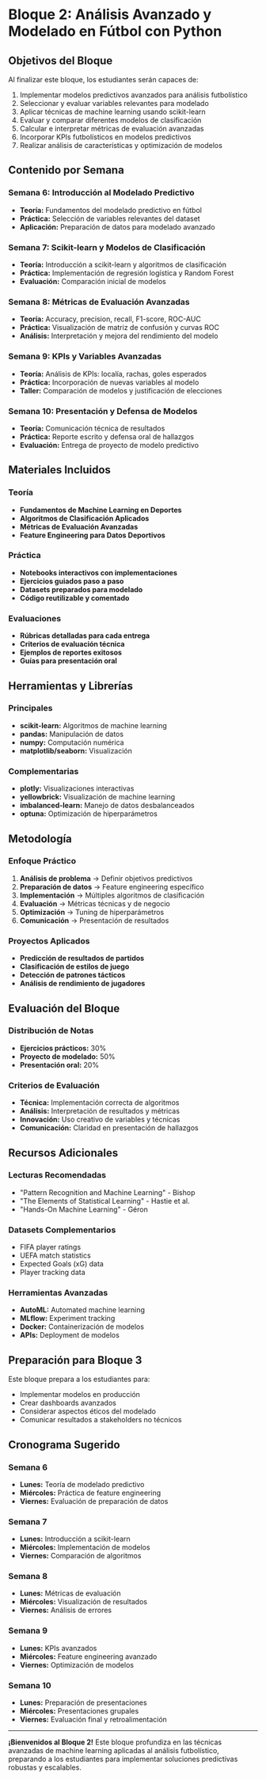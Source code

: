 # Bloque 2: Análisis Avanzado y Modelado en Fútbol con Python

## Objetivos del Bloque

Al finalizar este bloque, los estudiantes serán capaces de:

1. Implementar modelos predictivos avanzados para análisis futbolístico
2. Seleccionar y evaluar variables relevantes para modelado
3. Aplicar técnicas de machine learning usando scikit-learn
4. Evaluar y comparar diferentes modelos de clasificación
5. Calcular e interpretar métricas de evaluación avanzadas
6. Incorporar KPIs futbolísticos en modelos predictivos
7. Realizar análisis de características y optimización de modelos

## Contenido por Semana

### Semana 6: Introducción al Modelado Predictivo
- **Teoría:** Fundamentos del modelado predictivo en fútbol
- **Práctica:** Selección de variables relevantes del dataset
- **Aplicación:** Preparación de datos para modelado avanzado

### Semana 7: Scikit-learn y Modelos de Clasificación
- **Teoría:** Introducción a scikit-learn y algoritmos de clasificación
- **Práctica:** Implementación de regresión logística y Random Forest
- **Evaluación:** Comparación inicial de modelos

### Semana 8: Métricas de Evaluación Avanzadas
- **Teoría:** Accuracy, precision, recall, F1-score, ROC-AUC
- **Práctica:** Visualización de matriz de confusión y curvas ROC
- **Análisis:** Interpretación y mejora del rendimiento del modelo

### Semana 9: KPIs y Variables Avanzadas
- **Teoría:** Análisis de KPIs: localía, rachas, goles esperados
- **Práctica:** Incorporación de nuevas variables al modelo
- **Taller:** Comparación de modelos y justificación de elecciones

### Semana 10: Presentación y Defensa de Modelos
- **Teoría:** Comunicación técnica de resultados
- **Práctica:** Reporte escrito y defensa oral de hallazgos
- **Evaluación:** Entrega de proyecto de modelo predictivo

## Materiales Incluidos

### Teoría
- **Fundamentos de Machine Learning en Deportes**
- **Algoritmos de Clasificación Aplicados**
- **Métricas de Evaluación Avanzadas**
- **Feature Engineering para Datos Deportivos**

### Práctica
- **Notebooks interactivos con implementaciones**
- **Ejercicios guiados paso a paso**
- **Datasets preparados para modelado**
- **Código reutilizable y comentado**

### Evaluaciones
- **Rúbricas detalladas para cada entrega**
- **Criterios de evaluación técnica**
- **Ejemplos de reportes exitosos**
- **Guías para presentación oral**

## Herramientas y Librerías

### Principales
- **scikit-learn:** Algoritmos de machine learning
- **pandas:** Manipulación de datos
- **numpy:** Computación numérica
- **matplotlib/seaborn:** Visualización

### Complementarias
- **plotly:** Visualizaciones interactivas
- **yellowbrick:** Visualización de machine learning
- **imbalanced-learn:** Manejo de datos desbalanceados
- **optuna:** Optimización de hiperparámetros

## Metodología

### Enfoque Práctico
1. **Análisis de problema** → Definir objetivos predictivos
2. **Preparación de datos** → Feature engineering específico
3. **Implementación** → Múltiples algoritmos de clasificación
4. **Evaluación** → Métricas técnicas y de negocio
5. **Optimización** → Tuning de hiperparámetros
6. **Comunicación** → Presentación de resultados

### Proyectos Aplicados
- **Predicción de resultados de partidos**
- **Clasificación de estilos de juego**
- **Detección de patrones tácticos**
- **Análisis de rendimiento de jugadores**

## Evaluación del Bloque

### Distribución de Notas
- **Ejercicios prácticos:** 30%
- **Proyecto de modelado:** 50%
- **Presentación oral:** 20%

### Criterios de Evaluación
- **Técnica:** Implementación correcta de algoritmos
- **Análisis:** Interpretación de resultados y métricas
- **Innovación:** Uso creativo de variables y técnicas
- **Comunicación:** Claridad en presentación de hallazgos

## Recursos Adicionales

### Lecturas Recomendadas
- "Pattern Recognition and Machine Learning" - Bishop
- "The Elements of Statistical Learning" - Hastie et al.
- "Hands-On Machine Learning" - Géron

### Datasets Complementarios
- FIFA player ratings
- UEFA match statistics
- Expected Goals (xG) data
- Player tracking data

### Herramientas Avanzadas
- **AutoML:** Automated machine learning
- **MLflow:** Experiment tracking
- **Docker:** Containerización de modelos
- **APIs:** Deployment de modelos

## Preparación para Bloque 3

Este bloque prepara a los estudiantes para:
- Implementar modelos en producción
- Crear dashboards avanzados
- Considerar aspectos éticos del modelado
- Comunicar resultados a stakeholders no técnicos

## Cronograma Sugerido

### Semana 6
- **Lunes:** Teoría de modelado predictivo
- **Miércoles:** Práctica de feature engineering
- **Viernes:** Evaluación de preparación de datos

### Semana 7
- **Lunes:** Introducción a scikit-learn
- **Miércoles:** Implementación de modelos
- **Viernes:** Comparación de algoritmos

### Semana 8
- **Lunes:** Métricas de evaluación
- **Miércoles:** Visualización de resultados
- **Viernes:** Análisis de errores

### Semana 9
- **Lunes:** KPIs avanzados
- **Miércoles:** Feature engineering avanzado
- **Viernes:** Optimización de modelos

### Semana 10
- **Lunes:** Preparación de presentaciones
- **Miércoles:** Presentaciones grupales
- **Viernes:** Evaluación final y retroalimentación

---

**¡Bienvenidos al Bloque 2!** Este bloque profundiza en las técnicas avanzadas de machine learning aplicadas al análisis futbolístico, preparando a los estudiantes para implementar soluciones predictivas robustas y escalables.

